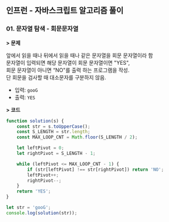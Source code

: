 ## 인프런 - 자바스크립트 알고리즘 풀이

### **01.** 문자열 탐색 - 회문문자열

**> 문제**

앞에서 읽을 때나 뒤에서 읽을 때나 같은 문자열을 회문 문자열이라 함  
문자열이 입력되면 해당 문자열이 회문 문자열이면 "YES",  
회문 문자열이 아니면 “NO"를 출력 하는 프로그램을 작성.  
단 회문을 검사할 때 대소문자를 구분하지 않음.

-   입력: `gooG`
-   출력: `YES`

**> 코드**

```js
function solution(s) {
    const str = s.toUpperCase();
    const S_LENGTH = str.length;
    const MAX_LOOP_CNT = Math.floor(S_LENGTH / 2);

    let leftPivot = 0;
    let rightPivot = S_LENGTH - 1;

    while (leftPivot <= MAX_LOOP_CNT - 1) {
        if (str[leftPivot] !== str[rightPivot]) return 'NO';
        leftPivot++;
        rightPivot--;
    }
    return 'YES';
}

let str = 'gooG';
console.log(solution(str));
```